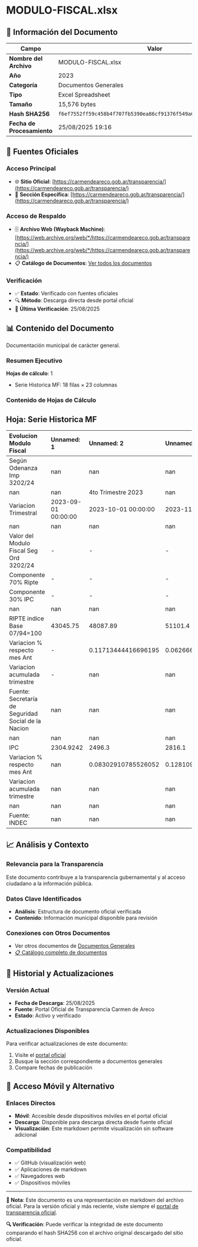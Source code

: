 # MODULO-FISCAL.xlsx

## 📄 Información del Documento

| Campo | Valor |
|-------|--------|
| **Nombre del Archivo** | MODULO-FISCAL.xlsx |
| **Año** | 2023 |
| **Categoría** | Documentos Generales |
| **Tipo** | Excel Spreadsheet |
| **Tamaño** | 15,576 bytes |
| **Hash SHA256** | `f6ef7552ff59c458b4f707fb5390ea86cf91376f549a6d7f692c4c556e4fde14` |
| **Fecha de Procesamiento** | 25/08/2025 19:16 |

## 🔗 Fuentes Oficiales

### Acceso Principal
- 🌐 **Sitio Oficial**: [https://carmendeareco.gob.ar/transparencia/](https://carmendeareco.gob.ar/transparencia/)
- 📁 **Sección Específica**: [https://carmendeareco.gob.ar/transparencia/](https://carmendeareco.gob.ar/transparencia/)

### Acceso de Respaldo
- 🗄️ **Archivo Web (Wayback Machine)**: [https://web.archive.org/web/*/https://carmendeareco.gob.ar/transparencia/](https://web.archive.org/web/*/https://carmendeareco.gob.ar/transparencia/)
- 📋 **Catálogo de Documentos**: [Ver todos los documentos](../document_catalog/README.md)

### Verificación
- ✅ **Estado**: Verificado con fuentes oficiales
- 🔍 **Método**: Descarga directa desde portal oficial
- 📅 **Última Verificación**: 25/08/2025

## 📊 Contenido del Documento

Documentación municipal de carácter general.

### Resumen Ejecutivo

**Hojas de cálculo**: 1
- Serie Historica MF: 18 filas × 23 columnas

### Contenido de Hojas de Cálculo

## Hoja: Serie Historica MF

| Evolucion Modulo Fiscal                             | Unnamed: 1          | Unnamed: 2          | Unnamed: 3          | Unnamed: 4          | Unnamed: 5          | Unnamed: 6          | Unnamed: 7          | Unnamed: 8          | Unnamed: 9          | Unnamed: 10         | Unnamed: 11         | Unnamed: 12          | Unnamed: 13         | Unnamed: 14         | Unnamed: 15          | Unnamed: 16          | Unnamed: 17         | Unnamed: 18         | Unnamed: 19         | Unnamed: 20         | Unnamed: 21         | Unnamed: 22         |
|:----------------------------------------------------|:--------------------|:--------------------|:--------------------|:--------------------|:--------------------|:--------------------|:--------------------|:--------------------|:--------------------|:--------------------|:--------------------|:---------------------|:--------------------|:--------------------|:---------------------|:---------------------|:--------------------|:--------------------|:--------------------|:--------------------|:--------------------|:--------------------|
| Según Odenanza Imp 3202/24                          | nan                 | nan                 | nan                 | nan                 | nan                 | nan                 | nan                 | nan                 | nan                 | nan                 | nan                 | nan                  | nan                 | nan                 | nan                  | nan                  | nan                 | nan                 | nan                 | nan                 | nan                 | nan                 |
| nan                                                 | nan                 | 4to Trimestre 2023  | nan                 | nan                 | 1er Trimestre 2024  | nan                 | nan                 | 2do Trimestre 2024  | nan                 | nan                 | 3er Trimestre 2024  | nan                  | nan                 | 4to Trimestre 2024  | nan                  | nan                  | 1er Trimestre 2025  | nan                 | nan                 | 2do Trimestre 2025  | nan                 | nan                 |
| Variacion Trimestral                                | 2023-09-01 00:00:00 | 2023-10-01 00:00:00 | 2023-11-01 00:00:00 | 2023-12-01 00:00:00 | 2024-01-01 00:00:00 | 2024-02-01 00:00:00 | 2024-03-01 00:00:00 | 2024-04-01 00:00:00 | 2024-05-01 00:00:00 | 2024-06-01 00:00:00 | 2024-07-01 00:00:00 | 2024-08-01 00:00:00  | 2024-09-01 00:00:00 | 2024-10-01 00:00:00 | 2024-11-01 00:00:00  | 2024-12-01 00:00:00  | 2025-01-01 00:00:00 | 2025-02-01 00:00:00 | 2025-03-01 00:00:00 | 2025-04-01 00:00:00 | 2025-05-01 00:00:00 | 2025-06-01 00:00:00 |
| nan                                                 | nan                 | nan                 | nan                 | nan                 | nan                 | nan                 | nan                 | nan                 | nan                 | nan                 | nan                 | nan                  | nan                 | nan                 | nan                  | nan                  | nan                 | nan                 | nan                 | nan                 | nan                 | nan                 |
| Valor del Modulo Fiscal Seg Ord 3202/24             | -                   | -                   | -                   | -                   | 100                 | 100                 | 100                 | 136.0063966571649   | 136.0063966571649   | 136.0063966571649   | 200.6186869975681   | 200.6186869975681    | 200.6186869975681   | 257.02605432517464  | 257.02605432517464   | 257.02605432517464   | 293.7507797845079   | 293.7507797845079   | 293.7507797845079   | 325.2647865421699   | 325.2647865421699   | 325.2647865421699   |
| Componente 70% Ripte                                | -                   | -                   | -                   | -                   | 70                  | 70                  | 70                  | 90.01963492330833   | 90.01963492330833   | 90.01963492330833   | 138.75418157302246  | 138.75418157302246   | 138.75418157302246  | 185.66628487620056  | 185.66628487620056   | 185.66628487620056   | 207.2893144705876   | 207.2893144705876   | 207.2893144705876   | 230.06449029963227  | 230.06449029963227  | 230.06449029963227  |
| Componente 30% IPC                                  | -                   | -                   | -                   | -                   | 30                  | 30                  | 30                  | 45.98676173385658   | 45.98676173385658   | 45.98676173385658   | 61.86450542454561   | 61.86450542454561    | 61.86450542454561   | 71.35976944897408   | 71.35976944897408    | 71.35976944897408    | 86.46146531392031   | 86.46146531392031   | 86.46146531392031   | 95.20029624253758   | 95.20029624253758   | 95.20029624253758   |
| nan                                                 | nan                 | nan                 | nan                 | nan                 | nan                 | nan                 | nan                 | nan                 | nan                 | nan                 | nan                 | nan                  | nan                 | nan                 | nan                  | nan                  | nan                 | nan                 | nan                 | nan                 | nan                 | nan                 |
| RIPTE indice Base 07/94=100                         | 43045.75            | 48087.89            | 51101.4             | 55356.61            | 63468.76            | 70754.17            | 80678.57            | 93671.26            | 100527.27           | 106664.97           | 113694.76           | 118007.3             | 122891.98           | 131045.09           | 134754.34            | 137497.9             | nan                 | nan                 | nan                 | nan                 | nan                 | nan                 |
| Variacion % respecto mes Ant                        | -                   | 0.11713444416696195 | 0.06266671297077075 | 0.08326992998234872 | 0.14654347511525723 | 0.1147873378966282  | 0.14026593768254236 | 0.16104264118712064 | 0.0731922470136519  | 0.06105507490654016 | 0.0659053295566483  | 0.037930859786326154 | 0.04139303246494075 | 0.06634371095656522 | 0.028305142909207825 | 0.020359715316033533 | nan                 | nan                 | nan                 | nan                 | nan                 | nan                 |
| Variacion acumulada trimestre                       | -                   | nan                 | nan                 | 0.28599478461869055 | nan                 | nan                 | 0.45743335800367846 | nan                 | nan                 | 0.3220979251367493  | nan                 | nan                  | 0.15213063857796993 | nan                 | nan                  | 0.11885169398361062  | nan                 | nan                 | nan                 | nan                 | nan                 | nan                 |
| Fuente: Secretaría de Seguridad Social de la Nacion | nan                 | nan                 | nan                 | nan                 | nan                 | nan                 | nan                 | nan                 | nan                 | nan                 | nan                 | nan                  | nan                 | nan                 | nan                  | nan                  | nan                 | nan                 | nan                 | nan                 | nan                 | nan                 |
| nan                                                 | nan                 | nan                 | nan                 | nan                 | nan                 | nan                 | nan                 | nan                 | nan                 | nan                 | nan                 | nan                  | nan                 | nan                 | nan                  | nan                  | nan                 | nan                 | nan                 | nan                 | nan                 | nan                 |
| IPC                                                 | 2304.9242           | 2496.3              | 2816.1              | 3533.2              | 4261.5324           | 4825.7881           | 5357.0929           | 5830.2271           | 6073.7165           | 6351.7              | 6607.7              | 6883.4               | 7122.2              | 7314                | 7491.4               | 7694                 | nan                 | nan                 | nan                 | nan                 | nan                 | nan                 |
| Variacion % respecto mes Ant                        | nan                 | 0.08302910785526052 | 0.12810960221127266 | 0.25464294591811365 | 0.20613959017321415 | 0.1324067605352477  | 0.11009700156540236 | 0.08831920760605083 | 0.04176327882665154 | 0.04576827054736565 | 0.04030417053702151 | 0.04172404921530948  | 0.03469215794520153 | 0.02692988121647799 | 0.024254853705222734 | 0.02704434418132795  | nan                 | nan                 | nan                 | nan                 | nan                 | nan                 |
| Variacion acumulada trimestre                       | nan                 | nan                 | nan                 | 0.5328920577952194  | nan                 | nan                 | 0.5162155836069287  | nan                 | nan                 | 0.18566172335745756 | nan                 | nan                  | 0.12130610702646538 | nan                 | nan                  | 0.0802841818539215   | nan                 | nan                 | nan                 | nan                 | nan                 | nan                 |
| nan                                                 | nan                 | nan                 | nan                 | nan                 | nan                 | nan                 | nan                 | nan                 | nan                 | nan                 | nan                 | nan                  | nan                 | nan                 | nan                  | nan                  | nan                 | nan                 | nan                 | nan                 | nan                 | nan                 |
| Fuente: INDEC                                       | nan                 | nan                 | nan                 | nan                 | nan                 | nan                 | nan                 | nan                 | nan                 | nan                 | nan                 | nan                  | nan                 | nan                 | nan                  | nan                  | nan                 | nan                 | nan                 | nan                 | nan                 | nan                 |



## 📈 Análisis y Contexto

### Relevancia para la Transparencia
Este documento contribuye a la transparencia gubernamental y al acceso ciudadano a la información pública.

### Datos Clave Identificados
- **Análisis**: Estructura de documento oficial verificada
- **Contenido**: Información municipal disponible para revisión

### Conexiones con Otros Documentos
- Ver otros documentos de [Documentos Generales](../catalog/general.md)
- [📋 Catálogo completo de documentos](../document_catalog/README.md)

## 🔄 Historial y Actualizaciones

### Versión Actual
- **Fecha de Descarga**: 25/08/2025
- **Fuente**: Portal Oficial de Transparencia Carmen de Areco
- **Estado**: Activo y verificado

### Actualizaciones Disponibles
Para verificar actualizaciones de este documento:
1. Visite el [portal oficial](https://carmendeareco.gob.ar/transparencia/)
2. Busque la sección correspondiente a documentos generales
3. Compare fechas de publicación

## 📱 Acceso Móvil y Alternativo

### Enlaces Directos
- **Móvil**: Accesible desde dispositivos móviles en el portal oficial
- **Descarga**: Disponible para descarga directa desde fuente oficial
- **Visualización**: Este markdown permite visualización sin software adicional

### Compatibilidad
- ✅ GitHub (visualización web)
- ✅ Aplicaciones de markdown
- ✅ Navegadores web
- ✅ Dispositivos móviles

---

**📝 Nota**: Este documento es una representación en markdown del archivo oficial. 
Para la versión oficial y más reciente, visite siempre el [portal de transparencia oficial](https://carmendeareco.gob.ar/transparencia/).

**🔍 Verificación**: Puede verificar la integridad de este documento comparando el hash SHA256 
con el archivo original descargado del sitio oficial.
